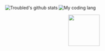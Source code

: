 ![Troubled's github stats](https://github-readme-stats.vercel.app/api?username=nuttionsato&show_icons=true&theme=dark)
![My coding lang](https://github-readme-stats.vercel.app/api/top-langs/?username=nuttionsato&theme=buefy&layout=compact&theme=dark)

<div id="header" align="center">
  <img src="https://c.tenor.com/IeX_pjparqAAAAAC/hxh-killua.gif" width="100"/>
</div>
